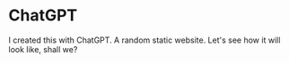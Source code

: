# ChatGPT
I created this with ChatGPT. 
A random static website.
Let's see how it will look like, shall we?

